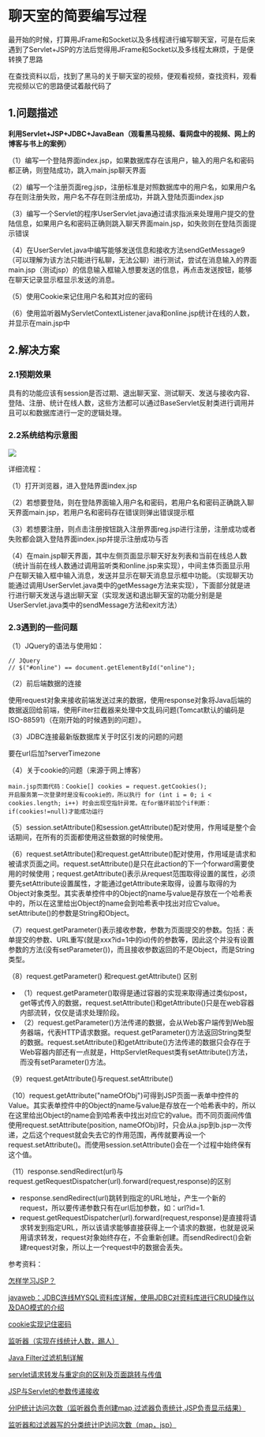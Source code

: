 # 聊天室的简要编写过程

最开始的时候，打算用JFrame和Socket以及多线程进行编写聊天室，可是在后来遇到了Servlet+JSP的方法后觉得用JFrame和Socket以及多线程太麻烦，于是便转换了思路

在查找资料以后，找到了黑马的关于聊天室的视频，便观看视频，查找资料，观看完视频以它的思路便试着敲代码了

## 1.问题描述

**利用Servlet+JSP+JDBC+JavaBean（观看黑马视频、看网盘中的视频、网上的博客与书上的案例）**

（1）编写一个登陆界面index.jsp，如果数据库存在该用户，输入的用户名和密码都正确，则登陆成功，跳入main.jsp聊天界面

（2）编写一个注册页面reg.jsp，注册标准是对照数据库中的用户名，如果用户名存在则注册失败，用户名不存在则注册成功，并跳入登陆页面index.jsp

（3）编写一个Servlet的程序UserServlet.java通过请求指派来处理用户提交的登陆信息，如果用户名和密码正确则跳入聊天界面main.jsp，如失败则在登陆页面提示错误

（4）在UserServlet.java中编写能够发送信息和接收方法sendGetMessage9（可以理解为该方法只能进行私聊，无法公聊）进行测试，尝试在消息输入的界面main.jsp（测试jsp）的信息输入框输入想要发送的信息，再点击发送按钮，能够在聊天记录显示框显示发送的消息。

（5）使用Cookie来记住用户名和其对应的密码

（6）使用监听器MyServletContextListener.java和online.jsp统计在线的人数，并显示在main.jsp中



## 2.解决方案

### 2.1预期效果

具有的功能应该有session是否过期、退出聊天室、测试聊天、发送与接收内容、登陆、注册、统计在线人数，这些方法都可以通过BaseServlet反射类进行调用并且可以和数据库进行一定的逻辑处理。

### 2.2系统结构示意图

![](C:\Users\Envy\Desktop\聊天室\Servlet.jpg)

详细流程：

（1）打开浏览器，进入登陆界面index.jsp

（2）若想要登陆，则在登陆界面输入用户名和密码，若用户名和密码正确跳入聊天界面main.jsp，若用户名和密码存在错误则弹出错误提示框

（3）若想要注册，则点击注册按钮跳入注册界面reg.jsp进行注册，注册成功或者失败都会跳入登陆界面index.jsp并提示注册成功与否

（4）在main.jsp聊天界面，其中左侧页面显示聊天好友列表和当前在线总人数（统计当前在线人数通过调用监听类和online.jsp来实现），中间主体页面显示用户在聊天输入框中输入消息，发送并显示在聊天消息显示框中功能。（实现聊天功能通过调用UserServlet.java类中的getMessage方法来实现），下面部分就是进行进行聊天发送与退出聊天室（实现发送和退出聊天室的功能分别是是UserServlet.java类中的sendMessage方法和exit方法）



### 2.3遇到的一些问题

（1）JQuery的语法与使用如：

```
// JQuery
// $("#online") == document.getElementById("online");
```

（2）前后端数据的连接

使用request对象来接收前端发送过来的数据，使用response对象将Java后端的数据返回给前端，使用Filter拦截器来处理中文乱码问题(Tomcat默认的编码是ISO-88591)（在刚开始的时候遇到的问题）。

（3）JDBC连接最新版数据库关于时区引发的问题的问题

要在url后加?serverTimezone

（4）关于cookie的问题（来源于网上博客）

```
main.jsp页面代码：Cookie[] cookies = request.getCookies();
开启服务第一次登录时是没有cookie的，所以执行 for (int i = 0; i < cookies.length; i++) 时会出现空指针异常。在for循环前加个if判断：if(cookies!=null)才能成功运行
```

（5）session.setAttribute()和session.getAttribute()配对使用，作用域是整个会话期间，在所有的页面都使用这些数据的时候使用。

（6）request.setAttribute()和request.getAttribute()配对使用，作用域是请求和被请求页面之间。request.setAttribute()是只在此action的下一个forward需要使用的时候使用；request.getAttribute()表示从request范围取得设置的属性，必须要先setAttribute设置属性，才能通过getAttribute来取得，设置与取得的为Object对象类型。其实表单控件中的Object的name与value是存放在一个哈希表中的，所以在这里给出Object的name会到哈希表中找出对应它value。setAttribute()的参数是String和Object。

（7）request.getParameter()表示接收参数，参数为页面提交的参数。包括：表单提交的参数、URL重写(就是xxx?id=1中的id)传的参数等，因此这个并没有设置参数的方法(没有setParameter())，而且接收参数返回的不是Object，而是String类型。

（8）request.getParameter() 和request.getAttribute() 区别

- （1）request.getParameter()取得是通过容器的实现来取得通过类似post，get等式传入的数据，request.setAttribute()和getAttribute()只是在web容器内部流转，仅仅是请求处理阶段。
- （2）request.getParameter()方法传递的数据，会从Web客户端传到Web服务器端，代表HTTP请求数据。request.getParameter()方法返回String类型的数据。request.setAttribute()和getAttribute()方法传递的数据只会存在于Web容器内部还有一点就是，HttpServletRequest类有setAttribute()方法，而没有setParameter()方法。

（9）request.getAttribute()与request.setAttribute()

（10）request.getAttribute("nameOfObj")可得到JSP页面一表单中控件的Value。其实表单控件中的Object的name与value是存放在一个哈希表中的，所以在这里给出Object的name会到哈希表中找出对应它的value。而不同页面间传值使用request.setAttribute(position, nameOfObj)时，只会从a.jsp到b.jsp一次传递，之后这个request就会失去它的作用范围，再传就要再设一个request.setAttribute()。而使用session.setAttribute()会在一个过程中始终保有这个值。

（11）response.sendRedirect(url)与request.getRequestDispatcher(url).forward(request,response)的区别

- response.sendRedirect(url)跳转到指定的URL地址，产生一个新的request，所以要传递参数只有在url后加参数，如：url?id=1.
- request.getRequestDispatcher(url).forward(request,response)是直接将请求转发到指定URL，所以该请求能够直接获得上一个请求的数据，也就是说采用请求转发，request对象始终存在，不会重新创建。而sendRedirect()会新建request对象，所以上一个request中的数据会丢失。





参考资料：

[怎样学习JSP？](https://www.zhihu.com/question/23984162/answer/689106407)

[javaweb：JDBC连线MYSQL资料库详解，使用JDBC对资料库进行CRUD操作以及DAO模式的介绍](<https://www.itread01.com/content/1543086560.html>)

[cookie实现记住密码](<https://www.cnblogs.com/Asdin/p/5867127.html>)

[监听器（实现在线统计人数，踢人）](http://blog.csdn.net/mm2223/article/details/7009560)

[Java Filter过滤机制详解](http://blog.csdn.net/ethanq/article/details/7336938)

[servlet请求转发与重定向的区别及页面跳转与传值](<https://blog.csdn.net/fox_bert/article/details/80634468>)

[JSP与Servlet的参数传递接收](<https://blog.csdn.net/rui15111/article/details/56686452>)

[分IP统计访问次数（监听器负责创建map,过滤器负责统计,JSP负责显示结果）](<https://blog.csdn.net/u012110719/article/details/45101615>)

[监听器和过滤器写的分类统计IP访问次数（map，jsp）](<https://blog.csdn.net/My_blankness/article/details/78429519>)

